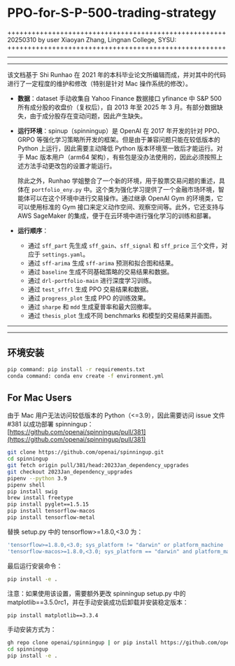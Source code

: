 # PPO-for-S-P-500-trading-strategy

++++++++++++++++++++++++++++++++++++++++++++++++++++++  
20250310 by user Xiaoyan Zhang, Lingnan College, SYSU:  
++++++++++++++++++++++++++++++++++++++++++++++++++++++  

--------------------------------------------------------------------------------------------  
--------------------------------------------------------------------------------------------  

该文档基于 Shi Runhao 在 2021 年的本科毕业论文所编辑而成，并对其中的代码进行了一定程度的维护和修改（特别是针对 Mac 操作系统的修改）。

- **数据**：dataset 手动收集自 Yahoo Finance 数据接口 yfinance 中 S&P 500 所有成分股的收盘价（复权后），自 2013 年至 2025 年 3 月。有部分数据缺失，由于成分股存在变动问题，因此产生缺失。

- **运行环境**：spinup（spinningup）是 OpenAI 在 2017 年开发的针对 PPO、GRPO 等强化学习策略所开发的框架。但是由于兼容问题只能在较低版本的 Python 上运行，因此需要主动降低 Python 版本环境至一致后才能运行。对于 Mac 版本用户（arm64 架构），有些包是没办法使用的，因此必须按照上述方法手动更改包的设置才能运行。

  除此之外，Runhao 学姐整合了一个新的环境，用于股票交易问题的重述，具体在 `portfolio_eny.py` 中。这个类为强化学习提供了一个金融市场环境，智能体可以在这个环境中进行交易操作。通过继承 OpenAI Gym 的环境类，它可以使用标准的 Gym 接口来定义动作空间、观察空间等。此外，它还支持与 AWS SageMaker 的集成，便于在云环境中进行强化学习的训练和部署。

- **运行顺序**：
  - 通过 `sff_part` 先生成 `sff_gain`、`sff_signal` 和 `sff_price` 三个文件，对应于 `settings.yaml`。
  - 通过 `sff-arima` 生成 `sff-arima` 预测和拟合图和结果。
  - 通过 `baseline` 生成不同基础策略的交易结果和数据。
  - 通过 `drl-portfolio-main` 进行深度学习训练。
  - 通过 `test_sffrl` 生成 PPO 交易结果和数据。
  - 通过 `progress_plot` 生成 PPO 的训练效果。
  - 通过 `sharpe` 和 `mdd` 生成夏普率和最大回撤率。
  - 通过 `thesis_plot` 生成不同 benchmarks 和模型的交易结果并画图。

--------------------------------------------------------------------------------------------  
--------------------------------------------------------------------------------------------  

## 环境安装

```bash
pip command: pip install -r requirements.txt
conda command: conda env create -f environment.yml
```

## For Mac Users
由于 Mac 用户无法访问较低版本的 Python（<=3.9），因此需要访问 issue 文件 #381 以成功部署 spinningup：[https://github.com/openai/spinningup/pull/381](https://github.com/openai/spinningup/pull/381)
```bash
git clone https://github.com/openai/spinningup.git
cd spinningup
git fetch origin pull/381/head:2023Jan_dependency_upgrades
git checkout 2023Jan_dependency_upgrades
pipenv --python 3.9
pipenv shell
pip install swig
brew install freetype
pip install pyglet==1.5.15
pip install tensorflow-macos
pip install tensorflow-metal
```
替换 setup.py 中的 tensorflow>=1.8.0,<3.0 为：
```bash
'tensorflow>=1.8.0,<3.0; sys_platform != "darwin" or platform_machine != "arm64"',
'tensorflow-macos>=1.8.0,<3.0; sys_platform == "darwin" and platform_machine == "arm64"',
```
最后运行安装命令：
```bash
pip install -e .
```

注意：如果使用该设置，需要额外更改 spinningup setup.py 中的 matplotlib==3.5.0rc1，并在手动安装成功后卸载并安装稳定版本：
```bash
pip install matplotlib==3.3.4
```
手动安装方式为：
```bash
gh repo clone openai/spinningup | or pip install https://github.com/openai/spinningup.git
cd spinningup
pip install -e .
```
